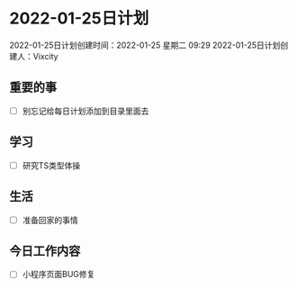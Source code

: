 # 2022-01-25日计划

2022-01-25日计划创建时间：2022-01-25 星期二  09:29
2022-01-25日计划创建人：Vixcity

## 重要的事
- [ ] 别忘记给每日计划添加到目录里面去

## 学习
- [ ] 研究TS类型体操

## 生活
- [ ] 准备回家的事情

## 今日工作内容
- [ ] 小程序页面BUG修复